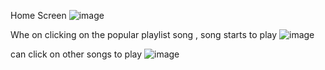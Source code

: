 
Home Screen 
![image](https://user-images.githubusercontent.com/84911098/182921097-041dd9d1-0281-4a33-8f3d-cfed66b3090a.png)

Whe on clicking on the popular playlist song , song starts to play
![image](https://user-images.githubusercontent.com/84911098/182921163-8013659f-e063-4e98-9c0e-01270e42e946.png)

can click on other songs to play
![image](https://user-images.githubusercontent.com/84911098/182921282-7acb2410-309e-48da-b26d-273cbc06dfc7.png)

